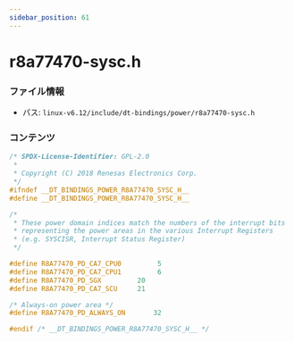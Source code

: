 ```yaml
---
sidebar_position: 61
---
```

# r8a77470-sysc.h

### ファイル情報

- パス: `linux-v6.12/include/dt-bindings/power/r8a77470-sysc.h`

### コンテンツ

```h
/* SPDX-License-Identifier: GPL-2.0
 *
 * Copyright (C) 2018 Renesas Electronics Corp.
 */
#ifndef __DT_BINDINGS_POWER_R8A77470_SYSC_H__
#define __DT_BINDINGS_POWER_R8A77470_SYSC_H__

/*
 * These power domain indices match the numbers of the interrupt bits
 * representing the power areas in the various Interrupt Registers
 * (e.g. SYSCISR, Interrupt Status Register)
 */

#define R8A77470_PD_CA7_CPU0		 5
#define R8A77470_PD_CA7_CPU1		 6
#define R8A77470_PD_SGX			20
#define R8A77470_PD_CA7_SCU		21

/* Always-on power area */
#define R8A77470_PD_ALWAYS_ON		32

#endif /* __DT_BINDINGS_POWER_R8A77470_SYSC_H__ */

```
